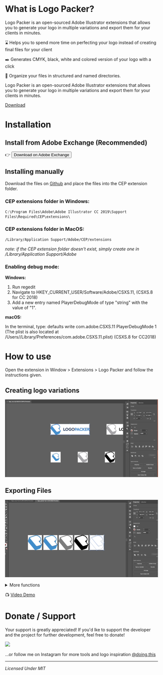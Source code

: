 # What is Logo Packer?

Logo Packer is an open-sourced Adobe Illustrator extensions that allows you to generate your logo in multiple variations and export them for your clients in minutes.

:hourglass: Helps you to spend more time on perfecting your logo instead of creating final files for your client

:black_nib: Generates CMYK, black, white and colored version of your logo with a click

:open_file_folder: Organize your files in structured and named directories.

Logo Packer is an open-sourced Adobe Illustrator extensions that allows you to generate your logo in multiple variations and export them for your clients in minutes.

<a class="gumroad-button" href="https://gum.co/logo-packer" target="_blank">Download</a>

# Installation
## Install from Adobe Exchange (Recommended)
👉 <a href="https://exchange.adobe.com/creativecloud.details.106003.html"><button name="button">Download on Adobe Exchange</button></a>

## Installing manually
Download the files on [Github](https://github.com/mevCJ/logo-packer) and place the files into the CEP extension folder. 

### CEP extensions folder in Windows: 
``` console
C:\Program Files\Adobe\Adobe Illustrator CC 2019\Support Files\Required\CEP\extensions\
```

### CEP extensions folder in MacOS: 
``` bash
/Library/Application Support/Adobe/CEP/extensions
```

<i>note: if the CEP extension folder doesn't exist, simply create one in /Library/Application Support/Adobe </i>

### Enabling debug mode:

**Windows:** 
1. Run regedit 
2. Navigate to HKEY_CURRENT_USER/Software/Adobe/CSXS.11, (CSXS.8 for CC 2018)
3. Add a new entry named PlayerDebugMode of type "string" with the value of "1".

**macOS:**

In the terminal, type: defaults write com.adobe.CSXS.11 PlayerDebugMode 1 (The plist is also located at /Users//Library/Preferences/com.adobe.CSXS.11.plist) (CSXS.8 for CC2018)



# How to use
Open the extension in Window > Extensions > Logo Packer and follow the instructions given.

## Creating logo variations
![logo-variation-demo](https://github.com/mevCJ/logo-packer/blob/gh-pages/assets/create-variants.gif?raw=true)

## Exporting Files
![export-files-demo](https://github.com/mevCJ/logo-packer/blob/gh-pages/assets/export-files.gif?raw=true)

<details>
  <summary>More functions</summary>
  
  <h2>Inverted logo type</h2>
  <img src="https://raw.githubusercontent.com/wiki/schroef/logo-packer/inverted-logo-color-v132.gif?raw=true" alt="inverted-logo-type-demo">

  <h2>Export sizes JPG & PNG</h2>
  <img src="https://raw.githubusercontent.com/wiki/schroef/logo-packer/export-szes-jpg-png-v131.gif?raw=true" alt="Export sizes demo">
  
  <h2>Custom Black for Print & Digital</h2>
  <img src="https://raw.githubusercontent.com/wiki/schroef/logo-packer/custom-black-color-options-v132.gif?raw=true" alt="Custom black demo">
  
  <h2>Custom Gray for Print & Digital</h2>
  <img src="https://raw.githubusercontent.com/wiki/schroef/logo-packer/custom-gray-colors-v132.gif?raw=true" alt="Export gray demo">


  <h2>Margin & padding</h2>
  <img src="https://github.com/mevCJ/logo-packer/blob/gh-pages/assets/margin-padding.gif?raw=true" alt="Margin demo">

  <h2>Export format settings</h2>
  <img src="https://github.com/mevCJ/logo-packer/blob/gh-pages/assets/export-format-settings.gif?raw=true" alt="Export format settings">

  <h2>Save all types (beta)</h2>
    <img src="https://github.com/mevCJ/logo-packer/blob/gh-pages/assets/save-all-types.gif?raw=true" alt="Save all types">

</details>

:tv: [Video Demo](https://youtu.be/8cH3x6DNdsM)

# Donate / Support
Your support is greatly appreciated! If you'd lke to support the developer and the project for further development, feel free to donate!

<a href="https://www.buymeacoffee.com/doingdesign"><img src="https://img.buymeacoffee.com/button-api/?text=Buy me a pizza&emoji=🍕&slug=doingdesign&button_colour=5F7FFF&font_colour=ffffff&font_family=Poppins&outline_colour=000000&coffee_colour=FFDD00"></a>

...or follow me on Instagram for more tools and logo inspiration [@doing.this](https://www.instagram.com/)

---------
<i>Licensed Under MIT</i>

